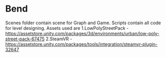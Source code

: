 # Bend
Scenes folder contain scene for Graph and Game.
Scripts contain all code for level designing.
Assets used are
1.LowPolyStreetPack -https://assetstore.unity.com/packages/3d/environments/urban/low-poly-street-pack-67475
2.SteamVR -https://assetstore.unity.com/packages/tools/integration/steamvr-plugin-32647
